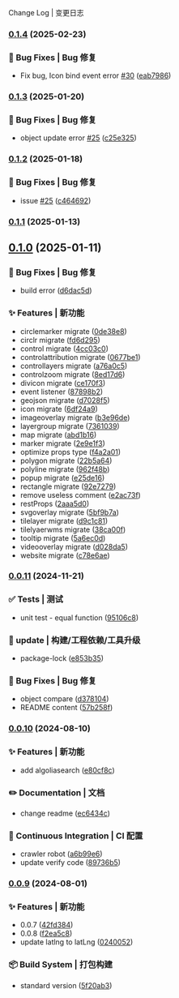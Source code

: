Change Log | 变更日志
### [0.1.4](https://github.com/GrayFrost/sveaflet/compare/v0.1.3...v0.1.4) (2025-02-23)


### 🐛 Bug Fixes | Bug 修复

* Fix bug, Icon bind event error [#30](https://github.com/GrayFrost/sveaflet/issues/30) ([eab7986](https://github.com/GrayFrost/sveaflet/commit/eab798658969ef17355e85eccc808f4481667cef))

### [0.1.3](https://github.com/GrayFrost/sveaflet/compare/v0.1.2...v0.1.3) (2025-01-20)


### 🐛 Bug Fixes | Bug 修复

* object update error [#25](https://github.com/GrayFrost/sveaflet/issues/25) ([c25e325](https://github.com/GrayFrost/sveaflet/commit/c25e3253538d784456a462f6590ae1167af6e658))

### [0.1.2](https://github.com/GrayFrost/sveaflet/compare/v0.1.1...v0.1.2) (2025-01-18)


### 🐛 Bug Fixes | Bug 修复

* issue [#25](https://github.com/GrayFrost/sveaflet/issues/25) ([c464692](https://github.com/GrayFrost/sveaflet/commit/c464692069411bdfbf7ce2f8bf4ffe9e273f1189))

### [0.1.1](https://github.com/GrayFrost/sveaflet/compare/v0.1.0...v0.1.1) (2025-01-13)

## [0.1.0](https://github.com/GrayFrost/sveaflet/compare/v0.0.11...v0.1.0) (2025-01-11)


### 🐛 Bug Fixes | Bug 修复

* build error ([d6dac5d](https://github.com/GrayFrost/sveaflet/commit/d6dac5dc17829f8747f0256374008d1721509037))


### ✨ Features | 新功能

* circlemarker migrate ([0de38e8](https://github.com/GrayFrost/sveaflet/commit/0de38e83689334a19e2fe74766e6338a96fb8d58))
* circlr migrate ([fd6d295](https://github.com/GrayFrost/sveaflet/commit/fd6d29571a270bc8ab6577372a8b95bb8a35bdfa))
* control migrate ([4cc03c0](https://github.com/GrayFrost/sveaflet/commit/4cc03c05604f1e96a05b63c63a5b362ed6fafaf3))
* controlattribution migrate ([0677be1](https://github.com/GrayFrost/sveaflet/commit/0677be1de6473ac6fe409d94a30d00c6f3113956))
* controllayers migrate ([a76a0c5](https://github.com/GrayFrost/sveaflet/commit/a76a0c5b158b8202814f84794974f7f9275ca2aa))
* controlzoom migrate ([8ed17d6](https://github.com/GrayFrost/sveaflet/commit/8ed17d64b45694e911a2cb3ac894e88e3489246c))
* divicon migrate ([ce170f3](https://github.com/GrayFrost/sveaflet/commit/ce170f3bf6f6ab27ebcd3d07c53e96c0c89950dc))
* event listener ([87898b2](https://github.com/GrayFrost/sveaflet/commit/87898b203f587e90d0d797b91d8d1ba657c5bb26))
* geojson migrate ([d7028f5](https://github.com/GrayFrost/sveaflet/commit/d7028f50f7ceafba424bb3fa6723019fa1acc883))
* icon migrate ([6df24a9](https://github.com/GrayFrost/sveaflet/commit/6df24a9a7c15b27f20426718587667599de02707))
* imageoverlay migrate ([b3e96de](https://github.com/GrayFrost/sveaflet/commit/b3e96de85122fdf92ddc27d7cdb399cd7319834d))
* layergroup migrate ([7361039](https://github.com/GrayFrost/sveaflet/commit/73610394a9321b17cea610c71428b428425003e9))
* map migrate ([abd1b16](https://github.com/GrayFrost/sveaflet/commit/abd1b166db17615b831f2527f44800e4748d8605))
* marker migrate ([2e9e1f3](https://github.com/GrayFrost/sveaflet/commit/2e9e1f3bbe985708f3c938bc9a6f04728b40a48c))
* optimize props type ([f4a2a01](https://github.com/GrayFrost/sveaflet/commit/f4a2a01071cf9f27e2cca722b9cceeb49383830f))
* polygon migrate ([22b5a64](https://github.com/GrayFrost/sveaflet/commit/22b5a644cf1d9f7eddf24bd8fc04e8fb8cb48e4d))
* polyline migrate ([962f48b](https://github.com/GrayFrost/sveaflet/commit/962f48ba5c35877d614b7bfa65bd1e846f5ee893))
* popup migrate ([e25de16](https://github.com/GrayFrost/sveaflet/commit/e25de16df527896a9cee8282e5d33a5cb8e1deea))
* rectangle migrate ([92e7279](https://github.com/GrayFrost/sveaflet/commit/92e7279e35cd730256a49447e01ca6584ebb2032))
* remove useless comment ([e2ac73f](https://github.com/GrayFrost/sveaflet/commit/e2ac73fe57d9125c7b5381d00621c81ad318e1f0))
* restProps ([2aaa5d0](https://github.com/GrayFrost/sveaflet/commit/2aaa5d0eeb17bad73da6f58dfead47eda211cadf))
* svgoverlay migrate ([5bf9b7a](https://github.com/GrayFrost/sveaflet/commit/5bf9b7ace7d5c9ba1a9c00efbcf53d81ebc48659))
* tilelayer migrate ([d9c1c81](https://github.com/GrayFrost/sveaflet/commit/d9c1c8162a23dd7bb48342df996faa861a11b685))
* tilelyaerwms migrate ([38ca00f](https://github.com/GrayFrost/sveaflet/commit/38ca00f2216bb4147ce55837d02c48caa1a57cee))
* tooltip migrate ([5a6ec0d](https://github.com/GrayFrost/sveaflet/commit/5a6ec0d50d0f686b1a6664ca36353016ec4a67a0))
* videooverlay migrate ([d028da5](https://github.com/GrayFrost/sveaflet/commit/d028da5c793f2672f5d53d6017ed3cd1baad6155))
* website migrate ([c78e6ae](https://github.com/GrayFrost/sveaflet/commit/c78e6aed9edc17e217ae990620df26dc1ade2c55))

### [0.0.11](https://github.com/GrayFrost/sveaflet/compare/v0.0.10...v0.0.11) (2024-11-21)


### ✅ Tests | 测试

* unit test - equal function ([95106c8](https://github.com/GrayFrost/sveaflet/commit/95106c8bfd5eaa047677fabf483e170b4d1cbe53))


### 🚀 update | 构建/工程依赖/工具升级

* package-lock ([e853b35](https://github.com/GrayFrost/sveaflet/commit/e853b35e9286cc0c63a901b0c3a0f5ec76d1100e))


### 🐛 Bug Fixes | Bug 修复

* object compare ([d378104](https://github.com/GrayFrost/sveaflet/commit/d378104a076d0ae51ce284891a09f17c83dfab93))
* README  content ([57b258f](https://github.com/GrayFrost/sveaflet/commit/57b258f895a0d13548cf33e90e3bf591d39d1172))

### [0.0.10](https://github.com/GrayFrost/sveaflet/compare/v0.0.9...v0.0.10) (2024-08-10)


### ✨ Features | 新功能

* add algoliasearch ([e80cf8c](https://github.com/GrayFrost/sveaflet/commit/e80cf8cac17c0528ed280c7ce6004bc0345dc87f))


### ✏️ Documentation | 文档

* change readme ([ec6434c](https://github.com/GrayFrost/sveaflet/commit/ec6434ccdf32d39d70e8a6451535497f04a1e7c2))


### 👷 Continuous Integration | CI 配置

* crawler robot ([a6b99e6](https://github.com/GrayFrost/sveaflet/commit/a6b99e6f1b475ed8d1f3837abf3d507c874b720e))
* update verify code ([89736b5](https://github.com/GrayFrost/sveaflet/commit/89736b58ae88d7242747458884eaa022db1c597b))

### [0.0.9](https://github.com/GrayFrost/sveaflet/compare/v0.0.6...v0.0.9) (2024-08-01)


### ✨ Features | 新功能

* 0.0.7 ([42fd384](https://github.com/GrayFrost/sveaflet/commit/42fd384f39e2e437c7f3c8ab76288f9c44bf8bf8))
* 0.0.8 ([f2ea5c8](https://github.com/GrayFrost/sveaflet/commit/f2ea5c8601e2ff707c3e90509da3cbb8ff2a4788))
* update latlng to latLng ([0240052](https://github.com/GrayFrost/sveaflet/commit/0240052fbe134d13b0870976b733a4cea73ba185))


### 📦 Build System | 打包构建

* standard version ([5f20ab3](https://github.com/GrayFrost/sveaflet/commit/5f20ab3d784be9e4560145923a9be6ead1716b27))
